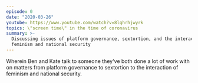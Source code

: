 ```yaml
---
episode: 0
date: "2020-03-26"
youtube: https://www.youtube.com/watch?v=8lqhrhjwyrk
topics: \"screen time\" in the time of coronavirus
summary: >-
  Discussing issues of platform governance, sextortion, and the interaction of
  feminism and national security
---
```

Wherein Ben and Kate talk to someone they've both done a lot of work with on matters from platform governance to sextortion to the interaction of feminism and national security.
